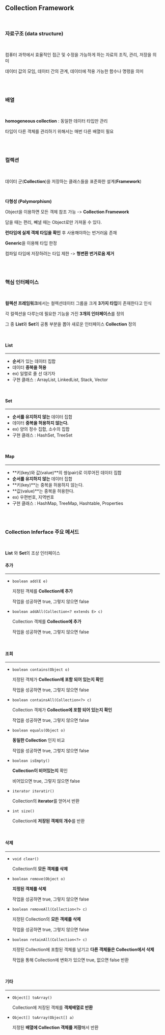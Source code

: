## Collection Framework

<br>

### 자료구조 (data structure)

<br>

컴퓨터 과학에서 효율적인 접근 및 수정을 가능하게 하는 자료의 조직, 관리, 저장을 의미

데이터 값의 모임, 데이터 간의 관계, 데이터에 적용 가능한 함수나 명령을 의미

<br><br>

### 배열

<br>

**homogeneous collection** : 동일한 데이터 타입만 관리

타입이 다른 객체를 관리하기 위해서는 매번 다른 배열이 필요

<br><br>

### 컬렉션

<br>

데이터 군(**Collection**)을 저장하는 클래스들을 표준화한 설계(**Framework**)

<br>

**다형성 (Polymorphism)**

Object을 이용하면 모든 객체 참조 가능 -> **Collection Framework**

담을 때는 편리, 빼낼 때는 Object로만 가져올 수 있다.

**런타임에 실제 객체 타입을 확인** 후 사용해야하는 번거러움 존재

**Generic**을 이용해 타입 한정

컴파일 타임에 저장하려는 타입 제한 -> **형변환 번거로움 제거**

<br><br>

### 핵심 인터페이스

<br>

**컬렉션 프레임워크**에서는 컬렉션데이터 그룹을 크게 **3가지 타입**이 존재한다고 인식

각 컬렉션을 다루는데 필요한 기능을 가진 **3개의 인터페이스**를 정의

그 중 **List**와 **Set**의 공통 부분을 뽑아 새로운 인터페이스 **Collection** 정의

<br>

#### List
- - -
- **순서**가 있는 데이터 집합
- 데이터 **중복을 허용**
- ex) 일렬로 줄 선 대기자
- 구현 클래스 : ArrayList, LinkedList, Stack, Vector

<br>

#### Set
--- 
- **순서를 유지하지 않는** 데이터 집합
- 데이터 **중복을 허용하지 않는다.**
- ex) 양의 정수 집합, 소수의 집합
- 구현 클래스 : HashSet, TreeSet

<br>

#### Map
- - -
- **키(key)와 값(value)**의 쌍(pair)로 이루어진 데이터 집합
- **순서를 유지하지 않는** 데이터 집합
- **키(key)**는 중복을 허용하지 않는다.
- **값(value)**는 중복을 허용한다.
- ex) 우편번호, 지역번호
- 구현 클래스 : HashMap, TreeMap, Hashtable, Properties

<br><br>

### Collection Inferface 주요 메서드

<br>

**List** 와 **Set**의 조상 인터페이스

#### 추가
- - -
- `boolean add(E e)` 
  
    지정된 객체를 **Collection에 추가**
  
    작업을 성공하면 true, 그렇지 않으면 false
- `boolean addAll(Collection<? extends E> c)`
    
    Collection 객체를 **Collection에 추가**
    
    작업을 성공하면 true, 그렇지 않으면 false

<br>

#### 조회
- - -
- `boolean contains(Object o)` 

    지정된 객체가 **Collection에 포함 되어 있는지 확인**

    작업을 성공하면 true, 그렇지 않으면 false
- `boolean containsAll(Collection<?> c)`

    Collection 객체가 **Collection에 포함 되어 있는지 확인**
  
    작업을 성공하면 true, 그렇지 않으면 false
- `boolean equals(Object o)`

    **동일한 Collection** 인지 비교

    작업을 성공하면 true, 그렇지 않으면 false
- `boolean isEmpty()`

    **Collection이 비어있는지** 확인

    비어있으면 true, 그렇지 않으면 false
- `iterator iteratir()`

    Collection의 **iterator**를 얻어서 반환
- `int size()`

    Collection에 **저장된 객체의 개수**를 반환

<br>

#### 삭제
- - -
- `void clear()`
  
    Collection의 **모든 객체를 삭제**
- `boolean remove(Object o)`

    **지정된 객체를 삭제**

    작업을 성공하면 true, 그렇지 않으면 false
- `boolean removeAll(Collection<?> c)`
    
    지정된 Collection의 **모든 객체를 삭제**

    작업을 성공하면 true, 그렇지 않으면 false
- `boolean retainAll(Collection<?> c)`
    
    지정된 Collection에 포함된 객체를 남기고 **다른 객체들은 Collection에서 삭제**
    
    작업을 통해 Collection에 변화가 있으면 true, 없으면 false 반환

<br>

#### 기타
- - -
- `Object[] toArray()`
  
    Collection에 저장된 객체를 **객체배열로 반환**
- `Object[] toArray(Object[] a)`
    
    지정된 **배열에 Collection 객체를 저장**해서 반환

<br><br>

